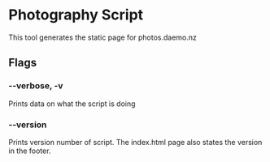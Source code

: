 # Photography Script

This tool generates the static page for photos.daemo.nz

## Flags
### --verbose, -v
Prints data on what the script is doing

### --version
Prints version number of script. The index.html page also states the version in the footer.
